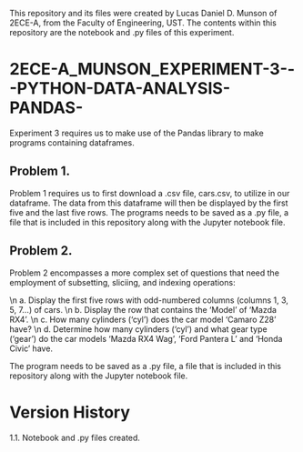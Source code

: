 This repository and its files were created by Lucas Daniel D. Munson of 2ECE-A, from the Faculty of Engineering, UST.
The contents within this repository are the notebook and .py files of this experiment. 

# 2ECE-A_MUNSON_EXPERIMENT-3---PYTHON-DATA-ANALYSIS-PANDAS-

Experiment 3 requires us to make use of the Pandas library to make programs containing dataframes.

## Problem 1. 
Problem 1 requires us to first download a .csv file, cars.csv, to utilize in our dataframe. The data from this dataframe will then be displayed by the first five and the last five rows. The programs needs to be saved as a .py file, a file that is included in this repository along with the Jupyter notebook file.

## Problem 2. 
Problem 2 encompasses a more complex set of questions that need the employment of subsetting, sliciing, and indexing operations: 

\n a. Display the first five rows with odd-numbered columns (columns 1, 3, 5, 7...) of cars.
\n b. Display the row that contains the ‘Model’ of ‘Mazda RX4’.
\n c. How many cylinders (‘cyl’) does the car model ‘Camaro Z28’ have?
\n d. Determine how many cylinders (‘cyl’) and what gear type (‘gear’) do the car models ‘Mazda RX4 Wag’, ‘Ford Pantera L’ and ‘Honda Civic’ have.

The program needs to be saved as a .py file, a file that is included in this repository along with the Jupyter notebook file.

# Version History 
1.1. Notebook and .py files created.



